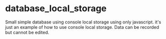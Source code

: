 # database_local_storage
Small simple database using console local storage using only javascript.
it's just an example of how to use console local storage. Data can be recorded but cannot be edited.
